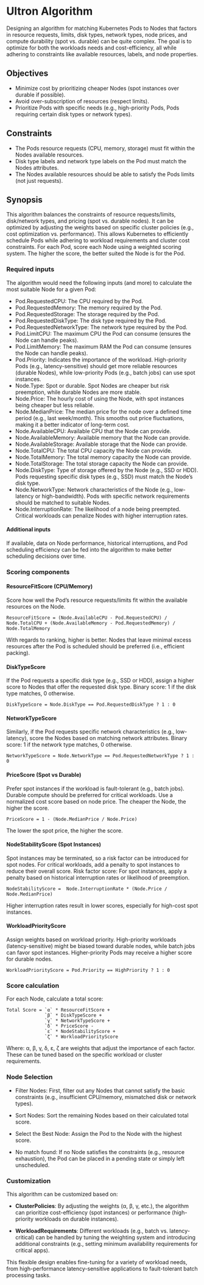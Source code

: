 # Ultron Algorithm

Designing an algorithm for matching Kubernetes Pods to Nodes that factors in resource requests, limits, disk types, network types, node prices, and compute durability (spot vs. durable) can be quite complex. The goal is to optimize for both the workloads needs and cost-efficiency, all while adhering to constraints like available resources, labels, and node properties.

## Objectives

- Minimize cost by prioritizing cheaper Nodes (spot instances over durable if possible).
- Avoid over-subscription of resources (respect limits).
- Prioritize Pods with specific needs (e.g., high-priority Pods, Pods requiring certain disk types or network types).

## Constraints

- The Pods resource requests (CPU, memory, storage) must fit within the Nodes available resources.
- Disk type labels and network type labels on the Pod must match the Nodes attributes.
- The Nodes available resources should be able to satisfy the Pods limits (not just requests).

## Synopsis

This algorithm balances the constraints of resource requests/limits, disk/network types, and pricing (spot vs. durable nodes). It can be optimized by adjusting the weights based on specific cluster policies (e.g., cost optimization vs. performance). This allows Kubernetes to efficiently schedule Pods while adhering to workload requirements and cluster cost constraints. For each Pod, score each Node using a weighted scoring system. The higher the score, the better suited the Node is for the Pod.

### Required inputs

The algorithm would need the following inputs (and more) to calculate the most suitable Node for a given Pod:

- Pod.RequestedCPU: The CPU required by the Pod.
- Pod.RequestedMemory: The memory required by the Pod.
- Pod.RequestedStorage: The storage required by the Pod.
- Pod.RequestedDiskType: The disk type required by the Pod.
- Pod.RequestedNetworkType: The network type required by the Pod.
- Pod.LimitCPU: The maximum CPU the Pod can consume (ensures the Node can handle peaks).
- Pod.LimitMemory: The maximum RAM the Pod can consume (ensures the Node can handle peaks).
- Pod.Priority: Indicates the importance of the workload. High-priority Pods (e.g., latency-sensitive) should get more reliable resources (durable Nodes), while low-priority Pods (e.g., batch jobs) can use spot instances.
- Node.Type: Spot or durable. Spot Nodes are cheaper but risk preemption, while durable Nodes are more stable.
- Node.Price: The hourly cost of using the Node, with spot instances being cheaper but less reliable.
- Node.MedianPrice: The median price for the node over a defined time period (e.g., last week/month). This smooths out price fluctuations, making it a better indicator of long-term cost.
- Node.AvailableCPU: Available CPU that the Node can provide.
- Node.AvailableMemory: Available memory that the Node can provide.
- Node.AvailableStorage: Available storage that the Node can provide.
- Node.TotalCPU: The total CPU capacity the Node can provide.
- Node.TotalMemory: The total memory capacity the Node can provide.
- Node.TotalStorage: The total storage capacity the Node can provide.
- Node.DiskType: Type of storage offered by the Node (e.g., SSD or HDD). Pods requesting specific disk types (e.g., SSD) must match the Node’s disk type.
- Node.NetworkType: Network characteristics of the Node (e.g., low-latency or high-bandwidth). Pods with specific network requirements should be matched to suitable Nodes.
- Node.InterruptionRate: The likelihood of a node being preempted. Critical workloads can penalize Nodes with higher interruption rates.

#### Additional inputs

If available, data on Node performance, historical interruptions, and Pod scheduling efficiency can be fed into the algorithm to make better scheduling decisions over time.

### Scoring components

#### ResourceFitScore (CPU/Memory)

Score how well the Pod’s resource requests/limits fit within the available resources on the Node.

```plaintext
ResourceFitScore = (Node.AvailableCPU - Pod.RequestedCPU) / Node.TotalCPU + (Node.AvailableMemory - Pod.RequestedMemory) / Node.TotalMemory
```

With regards to ranking, higher is better. Nodes that leave minimal excess resources after the Pod is scheduled should be preferred (i.e., efficient packing).

#### DiskTypeScore

If the Pod requests a specific disk type (e.g., SSD or HDD), assign a higher score to Nodes that offer the requested disk type. Binary score: 1 if the disk type matches, 0 otherwise.

```plaintext
DiskTypeScore = Node.DiskType == Pod.RequestedDiskType ? 1 : 0
```

#### NetworkTypeScore

Similarly, if the Pod requests specific network characteristics (e.g., low-latency), score the Nodes based on matching network attributes. Binary score: 1 if the network type matches, 0 otherwise.

```plaintext
NetworkTypeScore = Node.NetworkType == Pod.RequestedNetworkType ? 1 : 0
```

#### PriceScore (Spot vs Durable)

Prefer spot instances if the workload is fault-tolerant (e.g., batch jobs). Durable compute should be preferred for critical workloads. Use a normalized cost score based on node price. The cheaper the Node, the higher the score.

```plaintext
PriceScore = 1 - (Node.MedianPrice / Node.Price)
```

The lower the spot price, the higher the score.

#### NodeStabilityScore (Spot Instances)

Spot instances may be terminated, so a risk factor can be introduced for spot nodes. For critical workloads, add a penalty to spot instances to reduce their overall score. Risk factor score: For spot instances, apply a penalty based on historical interruption rates or likelihood of preemption.

```plaintext
NodeStabilityScore =  Node.InterruptionRate * (Node.Price / Node.MedianPrice)
```

Higher interruption rates result in lower scores, especially for high-cost spot instances.

#### WorkloadPriorityScore

Assign weights based on workload priority. High-priority workloads (latency-sensitive) might be biased toward durable nodes, while batch jobs can favor spot instances. Higher-priority Pods may receive a higher score for durable nodes.

```plaintext
WorkloadPriorityScore = Pod.Priority == HighPriority ? 1 : 0
```

### Score calculation

For each Node, calculate a total score:

```plaintext
Total Score = `α` * ResourceFitScore + 
              `β` * DiskTypeScore + 
              `γ` * NetworkTypeScore + 
              `δ` * PriceScore - 
              `ε` * NodeStabilityScore + 
              `ζ` * WorkloadPriorityScore
```

Where: α, β, γ, δ, ε, ζ are weights that adjust the importance of each factor. These can be tuned based on the specific workload or cluster requirements.

### Node Selection

- Filter Nodes: First, filter out any Nodes that cannot satisfy the basic constraints (e.g., insufficient CPU/memory, mismatched disk or network types).

- Sort Nodes: Sort the remaining Nodes based on their calculated total score.

- Select the Best Node: Assign the Pod to the Node with the highest score.

- No match found: If no Node satisfies the constraints (e.g., resource exhaustion), the Pod can be placed in a pending state or simply left unscheduled.

### Customization

This algorithm can be customized based on:

- **ClusterPolicies**: By adjusting the weights (α, β, γ, etc.), the algorithm can prioritize cost-efficiency (spot instances) or performance (high-priority workloads on durable instances).

- **WorkloadRequirements**: Different workloads (e.g., batch vs. latency-critical) can be handled by tuning the weighting system and introducing additional constraints (e.g., setting minimum availability requirements for critical apps).

This flexible design enables fine-tuning for a variety of workload needs, from high-performance latency-sensitive applications to fault-tolerant batch processing tasks.
